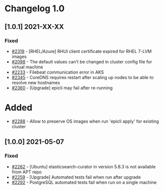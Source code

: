# Changelog 1.0

## [1.0.1] 2021-XX-XX

### Fixed

- [#2319](https://github.com/epiphany-platform/epiphany/issues/2319) - [RHEL/Azure] RHUI client certificate expired for RHEL 7-LVM images
- [#2098](https://github.com/epiphany-platform/epiphany/issues/2098) - The default values can't be changed in cluster config file for virtual machine
- [#2233](https://github.com/epiphany-platform/epiphany/issues/2233) - Filebeat communication error in AKS
- [#2345](https://github.com/epiphany-platform/epiphany/issues/2345) - CoreDNS requires restart after scaling up nodes to be able to resolve new hostnames
- [#2360](https://github.com/epiphany-platform/epiphany/issues/2360) - [Upgrade] epicli may fail after re-running

# Added

- [#2288](https://github.com/epiphany-platform/epiphany/issues/2288) - Allow to preserve OS images when run 'epicli apply' for existing cluster

## [1.0.0] 2021-05-07

### Fixed

- [#2262](https://github.com/epiphany-platform/epiphany/issues/2262) - [Ubuntu] elasticsearch-curator in version 5.8.3 is not available from APT repo
- [#2259](https://github.com/epiphany-platform/epiphany/issues/2259) - [Upgrade] Automated tests fail when run after upgrade
- [#2292](https://github.com/epiphany-platform/epiphany/issues/2292) - PostgreSQL automated tests fail when run on a single machine
